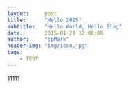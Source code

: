 ```yaml
---
layout:     post
title:      "Hello 2015"
subtitle:   "Hello World, Hello Blog"
date:       2015-01-29 12:00:00
author:     "cpMark"
header-img: "img/icon.jpg"
tags:
    - TEST
---
```


11111
